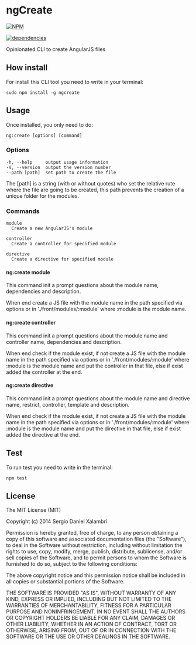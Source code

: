 # ngCreate
[![NPM](https://nodei.co/npm/ngcreate.png)](https://nodei.co/npm/ngcreate/)

[![dependencies](https://david-dm.org/sergiodxa/ngCreate.png)](https://david-dm.org/sergiodxa/ngCreate)

Opinionated CLI to create AngularJS files

## How install
For install this CLI tool you need to write in your terminal:

```
sudo npm install -g ngcreate
```

## Usage
Once installed, you only need to do:

```
ng:create [options] [command]
```

### Options

```
-h, --help     output usage information
-V, --version  output the version number
--path [path]  set path to create the file
```

The [path] is a string (with or without quotes) who set the relative rute where the file are going to be created, this path prevents the creation of a unique folder for the modules.

### Commands

```
module
  Create a new AngularJS's module

controller
  Create a controller for specified module

directive
  Create a directive for specified module
```

#### ng:create module
This command init a prompt questions about the module name, dependencies and description.

When end create a JS file with the module name in the path specified via options or in './front/modules/:module' where :module is the module name.

#### ng:create controller
This command init a prompt questions about the module name and controller name, dependencies and description.

When end check if the module exist, if not create a JS file with the module name in the path specified via options or in './front/modules/:module' where :module is the module name and put the controller in that file, else if exist added the controller at the end.

#### ng:create directive
This command init a prompt questions about the module name and directive name, restrict, controller, template and description.

When end check if the module exist, if not create a JS file with the module name in the path specified via options or in './front/modules/:module' where :module is the module name and put the directive in that file, else if exist added the directive at the end.

## Test
To run test you need to write in the terminal:

```
npm test
```

## License
The MIT License (MIT)

Copyright (c) 2014 Sergio Daniel Xalambrí

Permission is hereby granted, free of charge, to any person obtaining a copy
of this software and associated documentation files (the "Software"), to deal
in the Software without restriction, including without limitation the rights
to use, copy, modify, merge, publish, distribute, sublicense, and/or sell
copies of the Software, and to permit persons to whom the Software is
furnished to do so, subject to the following conditions:

The above copyright notice and this permission notice shall be included in all
copies or substantial portions of the Software.

THE SOFTWARE IS PROVIDED "AS IS", WITHOUT WARRANTY OF ANY KIND, EXPRESS OR
IMPLIED, INCLUDING BUT NOT LIMITED TO THE WARRANTIES OF MERCHANTABILITY,
FITNESS FOR A PARTICULAR PURPOSE AND NONINFRINGEMENT. IN NO EVENT SHALL THE
AUTHORS OR COPYRIGHT HOLDERS BE LIABLE FOR ANY CLAIM, DAMAGES OR OTHER
LIABILITY, WHETHER IN AN ACTION OF CONTRACT, TORT OR OTHERWISE, ARISING FROM,
OUT OF OR IN CONNECTION WITH THE SOFTWARE OR THE USE OR OTHER DEALINGS IN THE
SOFTWARE.

